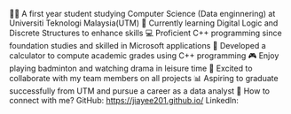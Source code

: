 
👩‍💻 A first year student studying Computer Science (Data enginnering) at Universiti Teknologi Malaysia(UTM)
🧐 Currently learning Digital Logic and Discrete Structures to enhance skills
💻 Proficient C++ programming since foundation studies and skilled in Microsoft applications
📄 Developed a calculator to compute academic grades using C++ programming
🎮 Enjoy playing badminton and watching drama in leisure time
👯 Excited to collaborate with my team members on all projects
📊 Aspiring to graduate successfully from UTM and pursue a career as a data analyst
🔗 How to connect with me?
GitHub: https://jiayee201.github.io/
Linkedln:

